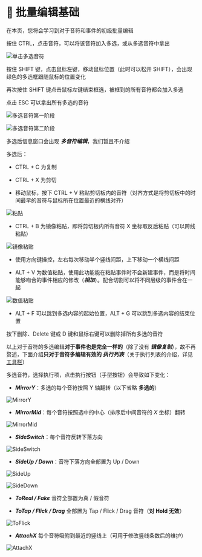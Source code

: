 # 🌟 批量编辑基础

在本页，您将会学习到对于音符和事件的初级批量编辑

按住 CTRL，点击音符，可以将该音符加入多选，或从多选音符中拿出

![单击多选音符](/assets/imgs/contents/单击多选音符.avif)

按住 SHIFT 键，点击鼠标左键，移动鼠标位置（此时可以松开 SHIFT），会出现绿色的多选框跟随鼠标的位置变化

再次按住 SHIFT 键点击鼠标左键结束框选，被框到的所有音符都会加入多选

点击 ESC 可以拿出所有多选的音符

![多选音符第一阶段](/assets/imgs/contents/多选音符第一阶段.avif)

![多选音符第二阶段](/assets/imgs/contents/多选音符第二阶段.avif)

多选后信息窗口会出现 ***多音符编辑***，我们暂且不介绍

多选后：

- CTRL + C 为复制

- CTRL + X 为剪切

- 移动鼠标，按下 CTRL + V 粘贴剪切板内的音符（对齐方式是将剪切板中的时间最早的音符与鼠标所在位置最近的横线对齐）

![粘贴](/assets/imgs/contents/粘贴.avif)

- CTRL + B 为镜像粘贴，即将剪切板内所有音符 X 坐标取反后粘贴（可以跨线粘贴）

![镜像粘贴](/assets/imgs/contents/镜像粘贴.avif)

- 使用方向键操控，左右每次移动半个竖线间距，上下移动一个横线间距

- ALT + V 为数值粘贴，使用此功能能在粘贴事件时不会新建事件，而是将时间能够吻合的事件相应的修改（***相加***）。配合切割可以将不同层级的事件合在一起

![数值粘贴](/assets/imgs/contents/数值粘贴.avif)

- ALT + F 可以跳到多选内容的起始位置，ALT + G 可以跳到多选内容的结束位置

按下删除、Delete 键或 D 键和鼠标右键可以删除掉所有多选的音符

以上对于音符的多选编辑**对于事件也是完全一样的**（除了没有 ***镜像复制***），故不再赘述，下面介绍**只对于音符多编辑有效的 *执行列表***（关于执行列表的介绍，详见 [工具栏](../UI/tools-bar.md)）

多选音符，选择执行项，点击执行按钮（手型按钮）会导致如下变化：

- ***MirrorY***：多选的每个音符按照 Y 轴翻转（以下省略 **多选的**）

![MirrorY](/assets/imgs/contents/MirrorY.avif)

- ***MirrorMid***：每个音符按照选中的中心（排序后中间音符的 $X$ 坐标）翻转

![MirrorMid](/assets/imgs/contents/MirrorMid.avif)

- ***SideSwitch***：每个音符反转下落方向

![SideSwitch](/assets/imgs/contents/SideSwitch.avif)

- ***SideUp / Down***：音符下落方向全部置为 Up / Down

![SideUp](/assets/imgs/contents/SideUp.avif)

![SideDown](/assets/imgs/contents/SideDown.avif)

- ***ToReal / Fake*** 音符全部置为真 / 假音符

- ***ToTap / Flick / Drag*** 全部置为 Tap / Flick / Drag 音符（**对 Hold 无效**）

![ToFlick](/assets/imgs/contents/ToFlick.avif)

- ***AttachX*** 每个音符吸附到最近的竖线上（可用于修改竖线条数后的维护）

![AttachX](/assets/imgs/contents/AttachX.avif)
